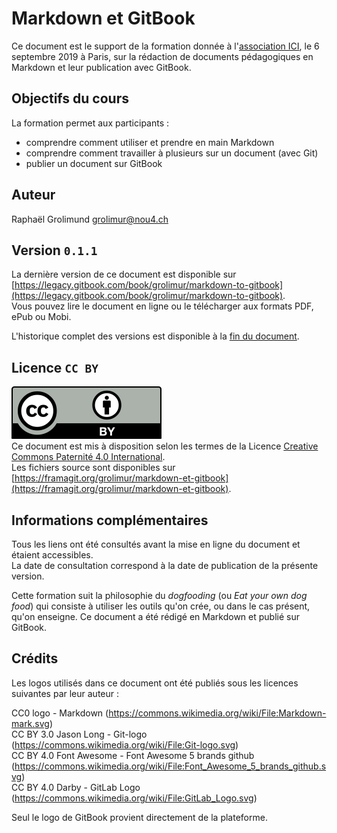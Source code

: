 # Markdown et GitBook

Ce document est le support de la formation donnée à l'[association ICI](https://associationici.fr), le 6 septembre 2019 à Paris, sur la rédaction de documents pédagogiques en Markdown et leur publication avec GitBook.


## Objectifs du cours

La formation permet aux participants :

* comprendre comment utiliser et prendre en main Markdown
* comprendre comment travailler à plusieurs sur un document (avec Git)
* publier un document sur GitBook


## Auteur
Raphaël Grolimund [grolimur@nou4.ch](mailto:grolimur@nous4.ch)   


## Version `0.1.1`
La dernière version de ce document est disponible sur [https://legacy.gitbook.com/book/grolimur/markdown-to-gitbook](https://legacy.gitbook.com/book/grolimur/markdown-to-gitbook).   
Vous pouvez lire le document en ligne ou le télécharger aux formats PDF, ePub ou Mobi.   

L'historique complet des versions est disponible à la [fin du document](versions.md).


## Licence `CC BY`
![logo-CC-BY](img/by.svg)   
Ce document est mis à disposition selon les termes de la Licence [Creative Commons Paternité 4.0 International](http://creativecommons.org/licenses/by/4.0/deed.fr).   
Les fichiers source sont disponibles sur [https://framagit.org/grolimur/markdown-et-gitbook](https://framagit.org/grolimur/markdown-et-gitbook).   


## Informations complémentaires
Tous les liens ont été consultés avant la mise en ligne du document et étaient accessibles.   
La date de consultation correspond à la date de publication de la présente version.   

Cette formation suit la philosophie du *dogfooding* (ou *Eat your own dog food*) qui consiste à utiliser les outils qu'on crée, ou dans le cas présent, qu'on enseigne. Ce document a été rédigé en Markdown et publié sur GitBook.

## Crédits

Les logos utilisés dans ce document ont été publiés sous les licences suivantes par leur auteur :

CC0 logo - Markdown (https://commons.wikimedia.org/wiki/File:Markdown-mark.svg)   
CC BY 3.0 Jason Long - Git-logo (https://commons.wikimedia.org/wiki/File:Git-logo.svg)   
CC BY 4.0 Font Awesome - Font Awesome 5 brands github (https://commons.wikimedia.org/wiki/File:Font_Awesome_5_brands_github.svg)   
CC BY 4.0 Darby - GitLab Logo (https://commons.wikimedia.org/wiki/File:GitLab_Logo.svg)   

Seul le logo de GitBook provient directement de la plateforme.

